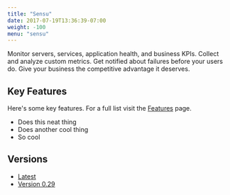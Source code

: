 ```yaml
---
title: "Sensu"
date: 2017-07-19T13:36:39-07:00
weight: -100
menu: "sensu"
---
```

Monitor servers, services, application health, and business KPIs. Collect and analyze custom metrics. Get notified about failures before your users do. Give your business the competitive advantage it deserves.

## Key Features
Here's some key features. For a full list visit the [Features](/sensu/features) page.

- Does this neat thing
- Does another cool thing
- So cool

## Versions
- [Latest](/sensu/)
- [Version 0.29](/sensu/v0.29/)
